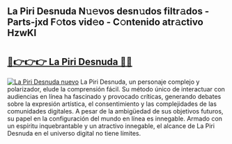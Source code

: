 ## La Piri Desnuda N𝚞𝚎vos desn𝚞dos filtr𝚊dos - Parts-jxd F𝚘tos vid𝚎o - C𝚘ntenido atr𝚊ctivo HzwKI

# <h2><a href="http://mb1dkb.tromn.icu/?c=La+Piri+Desnuda">🔗👉👉👉 La Piri Desnuda 🔗🔗</a></h2>

[![La Piri Desnuda nuevo](https://i.imgur.com/pEAQMta.gif)](http://mb1dkb.tromn.icu/?c=La+Piri+Desnuda)
La Piri Desnuda, un personaje complejo y polarizador, elude la comprensión fácil. Su método único de interactuar con audiencias en línea ha fascinado y provocado críticas, generando debates sobre la expresión artística, el consentimiento y las complejidades de las comunidades digitales. A pesar de la ambigüedad de sus objetivos futuros, su papel en la configuración del mundo en línea es innegable. Armado con un espíritu inquebrantable y un atractivo innegable, el alcance de La Piri Desnuda en el universo digital no tiene límites.
